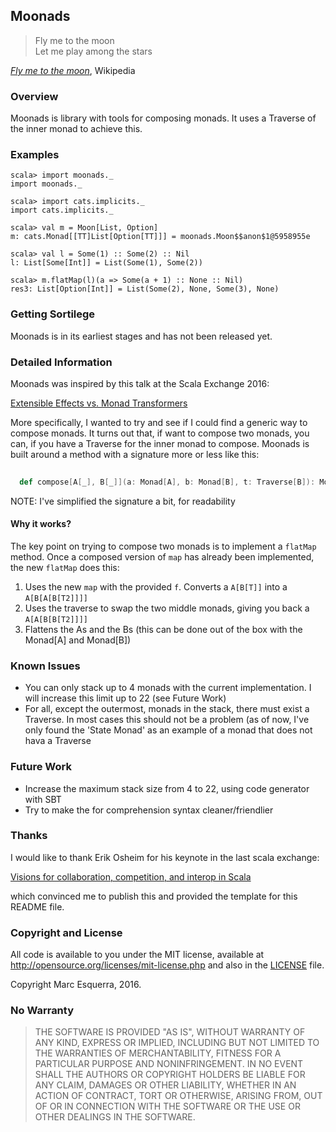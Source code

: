 ## Moonads

> Fly me to the moon</br>
> Let me play among the stars

[*Fly me to the moon*](https://en.wikipedia.org/wiki/Fly_Me_to_the_Moon), Wikipedia

### Overview

Moonads is library with tools for composing monads. It uses a Traverse of the inner monad
to achieve this.

### Examples

```
scala> import moonads._
import moonads._

scala> import cats.implicits._
import cats.implicits._

scala> val m = Moon[List, Option]
m: cats.Monad[[TT]List[Option[TT]]] = moonads.Moon$$anon$1@5958955e

scala> val l = Some(1) :: Some(2) :: Nil
l: List[Some[Int]] = List(Some(1), Some(2))

scala> m.flatMap(l)(a => Some(a + 1) :: None :: Nil)
res3: List[Option[Int]] = List(Some(2), None, Some(3), None)
```

### Getting Sortilege

Moonads is in its earliest stages and has not been released yet.

### Detailed Information

Moonads was inspired by this talk at the Scala Exchange 2016:

[Extensible Effects vs. Monad Transformers](https://skillsmatter.com/skillscasts/8974-extensible-effects-vs-monad-transformers)

More specifically, I wanted to try and see if I could find a generic way to compose monads.
It turns out that, if want to compose two monads, you can, if you have a Traverse for the
inner monad to compose. Moonads is built around a method with a signature more or less like this:

```scala
	
  def compose[A[_], B[_]](a: Monad[A], b: Monad[B], t: Traverse[B]): Monad[A[B[?]]]

```

NOTE: I've simplified the signature a bit, for readability

#### Why it works?

The key point on trying to compose two monads is to implement a `flatMap` method. Once a
composed version of `map` has already been implemented, the new `flatMap` does this:

1. Uses the new `map` with the provided `f`. Converts a `A[B[T]]` into a `A[B[A[B[T2]]]]`
2. Uses the traverse to swap the two middle monads, giving you back a `A[A[B[B[T2]]]]`
3. Flattens the As and the Bs (this can be done out of the box with the Monad[A] and Monad[B])

### Known Issues

* You can only stack up to 4 monads with the current implementation. I
  will increase this limit up to 22 (see Future Work)
* For all, except the outermost, monads in the stack, there must exist a Traverse.
  In most cases this should not be a problem (as of now, I've only found
  the 'State Monad' as an example of a monad that does not hava a Traverse

### Future Work

* Increase the maximum stack size from 4 to 22, using code generator with SBT
* Try to make the for comprehension syntax cleaner/friendlier

### Thanks

I would like to thank Erik Osheim for his keynote in the last scala exchange:

[Visions for collaboration, competition, and interop in Scala](https://skillsmatter.com/skillscasts/8541-visions-for-collaboration-competition-and-interop-in-scala)

which convinced me to publish this and provided the template for this README file.

### Copyright and License

All code is available to you under the MIT license, available at
http://opensource.org/licenses/mit-license.php and also in the
[LICENSE](LICENSE) file.

Copyright Marc Esquerra, 2016.

### No Warranty

> THE SOFTWARE IS PROVIDED "AS IS", WITHOUT WARRANTY OF ANY KIND,
> EXPRESS OR IMPLIED, INCLUDING BUT NOT LIMITED TO THE WARRANTIES OF
> MERCHANTABILITY, FITNESS FOR A PARTICULAR PURPOSE AND
> NONINFRINGEMENT. IN NO EVENT SHALL THE AUTHORS OR COPYRIGHT HOLDERS
> BE LIABLE FOR ANY CLAIM, DAMAGES OR OTHER LIABILITY, WHETHER IN AN
> ACTION OF CONTRACT, TORT OR OTHERWISE, ARISING FROM, OUT OF OR IN
> CONNECTION WITH THE SOFTWARE OR THE USE OR OTHER DEALINGS IN THE
> SOFTWARE.
